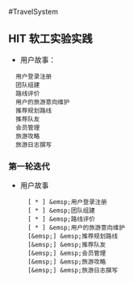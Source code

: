 #TravelSystem
## HIT 软工实验实践

 - 用户故事：
  ~~~
    用户登录注册  
    团队组建  
    路线评价  
    用户的旅游意向维护
    推荐规划路线
    推荐队友
    会员管理
    旅游攻略
    旅游日志撰写
  ~~~

### 第一轮迭代

- 用户故事
  ~~~
    [ * ] &emsp;用户登录注册
    [ * ] &emsp;团队组建
    [ * ] &emsp;路线评价
    [ * ] &emsp;用户的旅游意向维护
    [&emsp;] &emsp;推荐规划路线
    [&emsp;] &emsp;推荐队友
    [&emsp;] &emsp;会员管理
    [&emsp;] &emsp;旅游攻略
    [&emsp;] &emsp;旅游日志撰写
  ~~~

